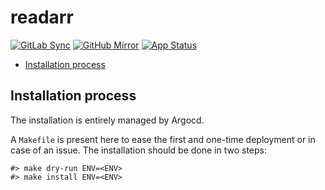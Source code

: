 # readarr

[![GitLab Sync](https://img.shields.io/badge/gitlab_sync-readarr-blue?style=for-the-badge&logo=gitlab)](https://gitlab-internal.spirit-dev.net/github-mirror/helm-xarr-readarr) <!-- markdownlint-disable MD041 -->
[![GitHub Mirror](https://img.shields.io/badge/github_mirror-readarr-blue?style=for-the-badge&logo=github)](https://github.com/spirit-dev/helm-xarr-readarr)
[![App Status](https://argocd-internal.spirit-dev.net/api/badge?name=readarr-turingpi&revision=true&showAppName=true)](https://argocd-internal.spirit-dev.net/applications/readarr-turingpi)

<!--TOC-->

- [Installation process](#installation-process)

<!--TOC-->

## Installation process

The installation is entirely managed by Argocd.

A `Makefile` is present here to ease the first and one-time deployment or in case of an issue.
The installation should be done in two steps:

```shell
#> make dry-run ENV=<ENV>
#> make install ENV=<ENV>
```
